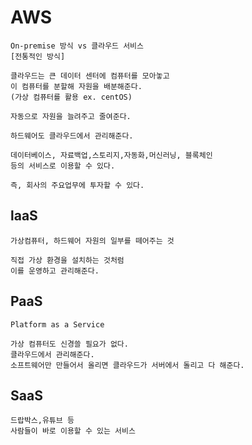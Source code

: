 # AWS

```  
On-premise 방식 vs 클라우드 서비스
[전통적인 방식]

클라우드는 큰 데이터 센터에 컴퓨터를 모아놓고
이 컴퓨터를 분할해 자원을 배분해준다.
(가상 컴퓨터를 활용 ex. centOS)

자동으로 자원을 늘려주고 줄여준다.

하드웨어도 클라우드에서 관리해준다.

데이터베이스, 자료백업,스토리지,자동화,머신러닝, 블록체인
등의 서비스로 이용할 수 있다.

즉, 회사의 주요업무에 투자할 수 있다.
```



## laaS

```
가상컴퓨터, 하드웨어 자원의 일부를 떼어주는 것

직접 가상 환경을 설치하는 것처럼
이를 운영하고 관리해준다.
```

## PaaS

```
Platform as a Service

가상 컴퓨터도 신경쓸 필요가 없다.
클라우드에서 관리해준다.
소프트웨어만 만들어서 올리면 클라우드가 서버에서 돌리고 다 해준다.
```

## SaaS

```
드랍박스,유튜브 등
사람들이 바로 이용할 수 있는 서비스
```

